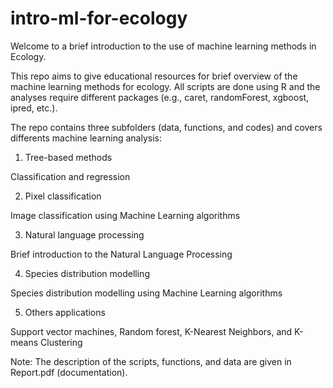 # intro-ml-for-ecology

Welcome to a brief introduction to the use of machine learning methods in Ecology.

This repo aims to give educational resources for brief overview of the machine learning methods for ecology. 
All scripts are done using R and the analyses require different packages (e.g., caret, randomForest, xgboost, ipred, etc.).

The repo contains three subfolders (data, functions, and codes) and covers differents machine learning analysis:

1. Tree-based methods

Classification and regression

2. Pixel classification 

Image classification using Machine Learning algorithms

3. Natural language processing

Brief introduction to the Natural Language Processing 

4. Species distribution modelling

Species distribution modelling using Machine Learning algorithms

5. Others applications

Support vector machines, Random forest, K-Nearest Neighbors, and K-means Clustering
 
Note: The description of the scripts, functions, and data are given in Report.pdf (documentation).